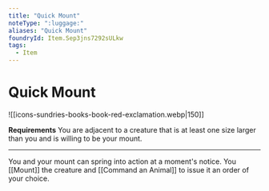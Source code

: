 ```yaml
---
title: "Quick Mount"
noteType: ":luggage:"
aliases: "Quick Mount"
foundryId: Item.Sep3jns7292sULkw
tags:
  - Item
---
```


# Quick Mount
![[icons-sundries-books-book-red-exclamation.webp|150]]

**Requirements** You are adjacent to a creature that is at least one size larger than you and is willing to be your mount.

* * *

You and your mount can spring into action at a moment's notice. You [[Mount]] the creature and [[Command an Animal]] to issue it an order of your choice.
